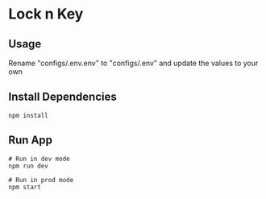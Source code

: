 # Lock n Key

## Usage

Rename "configs/.env.env" to "configs/.env" and update the values to your own

## Install Dependencies

```
npm install
```

## Run App

```
# Run in dev mode
npm run dev

# Run in prod mode
npm start
```
